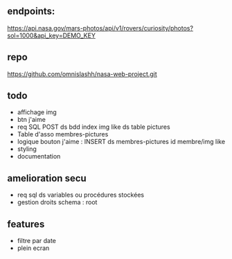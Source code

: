 ## endpoints:  
https://api.nasa.gov/mars-photos/api/v1/rovers/curiosity/photos?sol=1000&api_key=DEMO_KEY  

## repo
https://github.com/omnislashh/nasa-web-project.git

## todo
- affichage img
- btn j'aime
- req SQL POST ds bdd index img like ds table pictures
- Table d'asso membres-pictures
- logique bouton j'aime : INSERT ds membres-pictures id membre/img like
- styling
- documentation

## amelioration secu 
- req sql ds variables ou procédures stockées
- gestion droits schema : root

## features 
- filtre par date
- plein ecran
